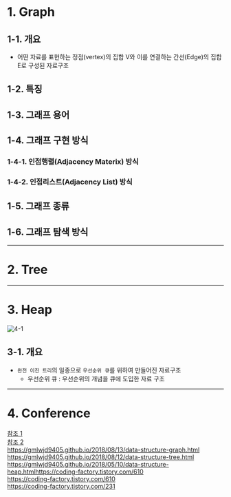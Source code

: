 # 1. Graph
## 1-1. 개요
- 어떤 자료를 표현하는 정점(vertex)의 집합 V와 이를 연결하는 간선(Edge)의 집합 E로 구성된 자료구조

## 1-2. 특징
## 1-3. 그래프 용어
## 1-4. 그래프 구현 방식
### 1-4-1. 인접행렬(Adjacency Materix) 방식
### 1-4-2. 인접리스트(Adjacency List) 방식
## 1-5. 그래프 종류
## 1-6. 그래프 탐색 방식
____
#

# 2. Tree
____
#

# 3. Heap
![4-1](https://user-images.githubusercontent.com/48504392/127205263-e9b9e531-11eb-49c3-8065-c0d41094339c.png)  
## 3-1. 개요
- `완전 이진 트리`의 일종으로 `우선순위 큐`를 위하여 만들어진 자료구조
  - 우선순위 큐 : 우선순위의 개념을 큐에 도입한 자료 구조
____
#

# 4. Conference
[참조 1](https://gmlwjd9405.github.io/2018/08/13/data-structure-graph.html)  
[참조 2](https://gmlwjd9405.github.io/2018/05/10/data-structure-heap.html)  
https://gmlwjd9405.github.io/2018/08/13/data-structure-graph.html  
https://gmlwjd9405.github.io/2018/08/12/data-structure-tree.html  
https://gmlwjd9405.github.io/2018/05/10/data-structure-heap.htmlhttps://coding-factory.tistory.com/610  
https://coding-factory.tistory.com/610  
https://coding-factory.tistory.com/231  
